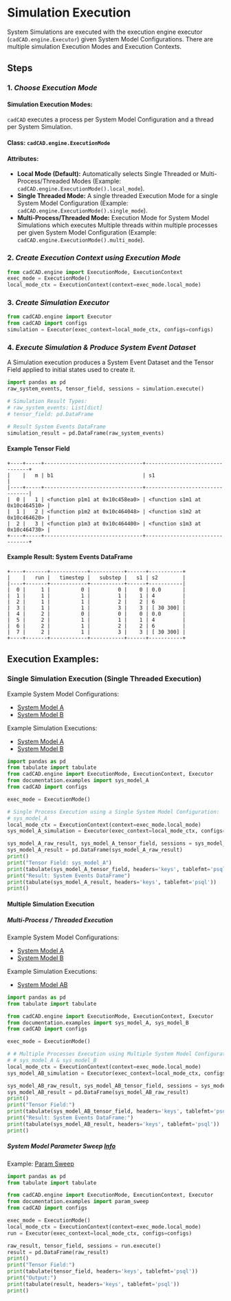 # Simulation Execution
System Simulations are executed with the execution engine executor (`cadCAD.engine.Executor`) given System Model 
Configurations. There are multiple simulation Execution Modes and Execution Contexts.

## Steps
### 1. *Choose Execution Mode*
#### Simulation Execution Modes:
`cadCAD` executes a process per System Model Configuration and a thread per System Simulation.
#### Class: `cadCAD.engine.ExecutionMode`
#### Attributes:
* **Local Mode (Default):** Automatically selects Single Threaded or Multi-Process/Threaded Modes (Example: 
`cadCAD.engine.ExecutionMode().local_mode`).
* **Single Threaded Mode:** A single threaded Execution Mode for a single System Model Configuration (Example: 
`cadCAD.engine.ExecutionMode().single_mode`).
* **Multi-Process/Threaded Mode:** Execution Mode for System Model Simulations which executes Multiple threads within 
multiple processes per given System Model Configuration (Example: `cadCAD.engine.ExecutionMode().multi_mode`).

### 2. *Create Execution Context using Execution Mode*
```python
from cadCAD.engine import ExecutionMode, ExecutionContext
exec_mode = ExecutionMode()
local_mode_ctx = ExecutionContext(context=exec_mode.local_mode)
```

### 3. *Create Simulation Executor*
```python
from cadCAD.engine import Executor
from cadCAD import configs
simulation = Executor(exec_context=local_mode_ctx, configs=configs)
```

### 4. *Execute Simulation & Produce System Event Dataset*
A Simulation execution produces a System Event Dataset and the Tensor Field applied to initial states used to create it.

```python
import pandas as pd
raw_system_events, tensor_field, sessions = simulation.execute()

# Simulation Result Types:
# raw_system_events: List[dict] 
# tensor_field: pd.DataFrame

# Result System Events DataFrame
simulation_result = pd.DataFrame(raw_system_events)
```

#### Example Tensor Field
```
+----+-----+--------------------------------+--------------------------------+
|    |   m | b1                             | s1                             |
|----+-----+--------------------------------+--------------------------------|
|  0 |   1 | <function p1m1 at 0x10c458ea0> | <function s1m1 at 0x10c464510> |
|  1 |   2 | <function p1m2 at 0x10c464048> | <function s1m2 at 0x10c464620> |
|  2 |   3 | <function p1m3 at 0x10c464400> | <function s1m3 at 0x10c464730> |
+----+-----+--------------------------------+--------------------------------+
```

#### Example Result: System Events DataFrame
```
+----+-------+------------+-----------+------+-----------+
|    |   run |   timestep |   substep |   s1 | s2        |
|----+-------+------------+-----------+------+-----------|
|  0 |     1 |          0 |         0 |    0 | 0.0       |
|  1 |     1 |          1 |         1 |    1 | 4         |
|  2 |     1 |          1 |         2 |    2 | 6         |
|  3 |     1 |          1 |         3 |    3 | [ 30 300] |
|  4 |     2 |          0 |         0 |    0 | 0.0       |
|  5 |     2 |          1 |         1 |    1 | 4         |
|  6 |     2 |          1 |         2 |    2 | 6         |
|  7 |     2 |          1 |         3 |    3 | [ 30 300] |
+----+-------+------------+-----------+------+-----------+
```

## Execution Examples:
### Single Simulation Execution (Single Threaded Execution)
Example System Model Configurations: 
* [System Model A](examples/sys_model_A.py)
* [System Model B](examples/sys_model_B.py)

Example Simulation Executions:
* [System Model A](examples/sys_model_A_exec.py)
* [System Model B](examples/sys_model_B_exec.py)

```python
import pandas as pd
from tabulate import tabulate
from cadCAD.engine import ExecutionMode, ExecutionContext, Executor
from documentation.examples import sys_model_A
from cadCAD import configs

exec_mode = ExecutionMode()

# Single Process Execution using a Single System Model Configuration:
# sys_model_A
local_mode_ctx = ExecutionContext(context=exec_mode.local_mode)
sys_model_A_simulation = Executor(exec_context=local_mode_ctx, configs=configs)

sys_model_A_raw_result, sys_model_A_tensor_field, sessions = sys_model_A_simulation.execute()
sys_model_A_result = pd.DataFrame(sys_model_A_raw_result)
print()
print("Tensor Field: sys_model_A")
print(tabulate(sys_model_A_tensor_field, headers='keys', tablefmt='psql'))
print("Result: System Events DataFrame")
print(tabulate(sys_model_A_result, headers='keys', tablefmt='psql'))
print()
```

#### Multiple Simulation Execution
##### Multi-Process / Threaded Execution
Example System Model Configurations: 
* [System Model A](examples/sys_model_A.py)
* [System Model B](examples/sys_model_B.py)

Example Simulation Executions:
* [System Model AB](examples/sys_model_AB_exec.py)

```python
import pandas as pd
from tabulate import tabulate

from cadCAD.engine import ExecutionMode, ExecutionContext, Executor
from documentation.examples import sys_model_A, sys_model_B
from cadCAD import configs

exec_mode = ExecutionMode()

# # Multiple Processes Execution using Multiple System Model Configurations:
# # sys_model_A & sys_model_B
local_mode_ctx = ExecutionContext(context=exec_mode.local_mode)
sys_model_AB_simulation = Executor(exec_context=local_mode_ctx, configs=configs)

sys_model_AB_raw_result, sys_model_AB_tensor_field, sessions = sys_model_AB_simulation.execute()
sys_model_AB_result = pd.DataFrame(sys_model_AB_raw_result)
print()
print("Tensor Field:")
print(tabulate(sys_model_AB_tensor_field, headers='keys', tablefmt='psql'))
print("Result: System Events DataFrame:")
print(tabulate(sys_model_AB_result, headers='keys', tablefmt='psql'))
print()
```

##### System Model Parameter Sweep [Info](System_Model_Parameter_Sweep.md) 
Example: [Param Sweep](examples/param_sweep.py)

```python
import pandas as pd
from tabulate import tabulate

from cadCAD.engine import ExecutionMode, ExecutionContext, Executor
from documentation.examples import param_sweep
from cadCAD import configs

exec_mode = ExecutionMode()
local_mode_ctx = ExecutionContext(context=exec_mode.local_mode)
run = Executor(exec_context=local_mode_ctx, configs=configs)

raw_result, tensor_field, sessions = run.execute()
result = pd.DataFrame(raw_result)
print()
print("Tensor Field:")
print(tabulate(tensor_field, headers='keys', tablefmt='psql'))
print("Output:")
print(tabulate(result, headers='keys', tablefmt='psql'))
print()
```